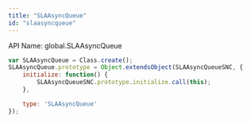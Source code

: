 ```yaml
---
title: "SLAAsyncQueue"
id: "slaasyncqueue"
---
```


API Name: global.SLAAsyncQueue

```js
var SLAAsyncQueue = Class.create();
SLAAsyncQueue.prototype = Object.extendsObject(SLAAsyncQueueSNC, {
    initialize: function() {
		SLAAsyncQueueSNC.prototype.initialize.call(this);
    },

    type: 'SLAAsyncQueue'
});
```